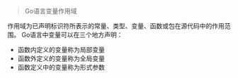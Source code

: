 > Go语言变量作用域

作用域为已声明标识符所表示的常量、类型、变量、函数或包在源代码中的作用范围。
Go语言中变量可以在三个地方声明：
- 函数内定义的变量称为局部变量
- 函数外定义的变量称为全局变量
- 函数定义中的变量称为形式参数


